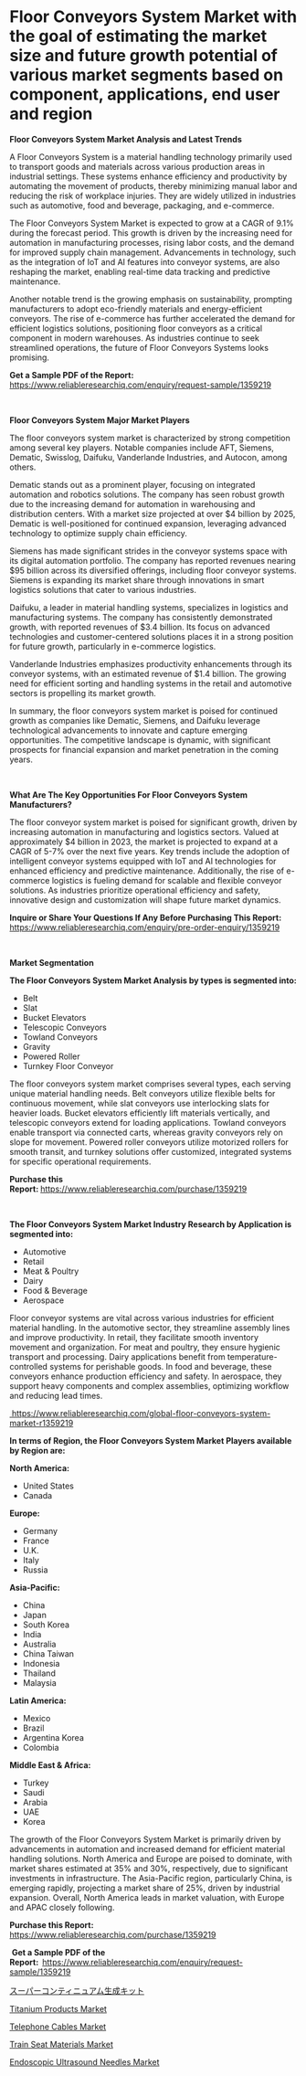 <p><h1>Floor Conveyors System Market with the goal of estimating the market size and future growth potential of various market segments based on component, applications, end user and region</h1></p><p><strong>Floor Conveyors System Market Analysis and Latest Trends</strong></p>
<p><p>A Floor Conveyors System is a material handling technology primarily used to transport goods and materials across various production areas in industrial settings. These systems enhance efficiency and productivity by automating the movement of products, thereby minimizing manual labor and reducing the risk of workplace injuries. They are widely utilized in industries such as automotive, food and beverage, packaging, and e-commerce.</p><p>The Floor Conveyors System Market is expected to grow at a CAGR of 9.1% during the forecast period. This growth is driven by the increasing need for automation in manufacturing processes, rising labor costs, and the demand for improved supply chain management. Advancements in technology, such as the integration of IoT and AI features into conveyor systems, are also reshaping the market, enabling real-time data tracking and predictive maintenance.</p><p>Another notable trend is the growing emphasis on sustainability, prompting manufacturers to adopt eco-friendly materials and energy-efficient conveyors. The rise of e-commerce has further accelerated the demand for efficient logistics solutions, positioning floor conveyors as a critical component in modern warehouses. As industries continue to seek streamlined operations, the future of Floor Conveyors Systems looks promising.</p></p>
<p><strong>Get a Sample PDF of the Report:&nbsp;</strong> <a href="https://www.reliableresearchiq.com/enquiry/request-sample/1359219">https://www.reliableresearchiq.com/enquiry/request-sample/1359219</a></p>
<p>&nbsp;</p>
<p><strong>Floor Conveyors System Major Market Players</strong></p>
<p><p>The floor conveyors system market is characterized by strong competition among several key players. Notable companies include AFT, Siemens, Dematic, Swisslog, Daifuku, Vanderlande Industries, and Autocon, among others. </p><p>Dematic stands out as a prominent player, focusing on integrated automation and robotics solutions. The company has seen robust growth due to the increasing demand for automation in warehousing and distribution centers. With a market size projected at over $4 billion by 2025, Dematic is well-positioned for continued expansion, leveraging advanced technology to optimize supply chain efficiency.</p><p>Siemens has made significant strides in the conveyor systems space with its digital automation portfolio. The company has reported revenues nearing $95 billion across its diversified offerings, including floor conveyor systems. Siemens is expanding its market share through innovations in smart logistics solutions that cater to various industries.</p><p>Daifuku, a leader in material handling systems, specializes in logistics and manufacturing systems. The company has consistently demonstrated growth, with reported revenues of $3.4 billion. Its focus on advanced technologies and customer-centered solutions places it in a strong position for future growth, particularly in e-commerce logistics.</p><p>Vanderlande Industries emphasizes productivity enhancements through its conveyor systems, with an estimated revenue of $1.4 billion. The growing need for efficient sorting and handling systems in the retail and automotive sectors is propelling its market growth.</p><p>In summary, the floor conveyors system market is poised for continued growth as companies like Dematic, Siemens, and Daifuku leverage technological advancements to innovate and capture emerging opportunities. The competitive landscape is dynamic, with significant prospects for financial expansion and market penetration in the coming years.</p></p>
<p>&nbsp;</p>
<p><strong>What Are The Key Opportunities For Floor Conveyors System Manufacturers?</strong></p>
<p><p>The floor conveyor system market is poised for significant growth, driven by increasing automation in manufacturing and logistics sectors. Valued at approximately $4 billion in 2023, the market is projected to expand at a CAGR of 5-7% over the next five years. Key trends include the adoption of intelligent conveyor systems equipped with IoT and AI technologies for enhanced efficiency and predictive maintenance. Additionally, the rise of e-commerce logistics is fueling demand for scalable and flexible conveyor solutions. As industries prioritize operational efficiency and safety, innovative design and customization will shape future market dynamics.</p></p>
<p><strong>Inquire or Share Your Questions If Any Before Purchasing This Report:</strong> <a href="https://www.reliableresearchiq.com/enquiry/pre-order-enquiry/1359219">https://www.reliableresearchiq.com/enquiry/pre-order-enquiry/1359219</a></p>
<p>&nbsp;</p>
<p><strong>Market Segmentation</strong></p>
<p><strong>The Floor Conveyors System Market Analysis by types is segmented into:</strong></p>
<p><ul><li>Belt</li><li>Slat</li><li>Bucket Elevators</li><li>Telescopic Conveyors</li><li>Towland Conveyors</li><li>Gravity</li><li>Powered Roller</li><li>Turnkey Floor Conveyor</li></ul></p>
<p><p>The floor conveyors system market comprises several types, each serving unique material handling needs. Belt conveyors utilize flexible belts for continuous movement, while slat conveyors use interlocking slats for heavier loads. Bucket elevators efficiently lift materials vertically, and telescopic conveyors extend for loading applications. Towland conveyors enable transport via connected carts, whereas gravity conveyors rely on slope for movement. Powered roller conveyors utilize motorized rollers for smooth transit, and turnkey solutions offer customized, integrated systems for specific operational requirements.</p></p>
<p><strong>Purchase this Report:&nbsp;</strong><a href="https://www.reliableresearchiq.com/purchase/1359219">https://www.reliableresearchiq.com/purchase/1359219</a></p>
<p>&nbsp;</p>
<p><strong>The Floor Conveyors System Market Industry Research by Application is segmented into:</strong></p>
<p><ul><li>Automotive</li><li>Retail</li><li>Meat & Poultry</li><li>Dairy</li><li>Food & Beverage</li><li>Aerospace</li></ul></p>
<p><p>Floor conveyor systems are vital across various industries for efficient material handling. In the automotive sector, they streamline assembly lines and improve productivity. In retail, they facilitate smooth inventory movement and organization. For meat and poultry, they ensure hygienic transport and processing. Dairy applications benefit from temperature-controlled systems for perishable goods. In food and beverage, these conveyors enhance production efficiency and safety. In aerospace, they support heavy components and complex assemblies, optimizing workflow and reducing lead times.</p></p>
<p><a href="https://www.reliableresearchiq.com/global-floor-conveyors-system-market-r1359219">&nbsp;https://www.reliableresearchiq.com/global-floor-conveyors-system-market-r1359219</a></p>
<p><strong>In terms of Region, the Floor Conveyors System Market Players available by Region are:</strong></p>
<p>
    <p> <strong> North America: </strong>
        <ul>
            <li>United States</li>
            <li>Canada</li>
        </ul>
        </p> 
    <p> <strong> Europe: </strong>
        <ul>
            <li>Germany</li>
            <li>France</li>
            <li>U.K.</li>
            <li>Italy</li>
            <li>Russia</li>
        </ul>
        </p> 
    <p> <strong> Asia-Pacific: </strong>
        <ul>
            <li>China</li>
            <li>Japan</li>
            <li>South Korea</li>
            <li>India</li>
            <li>Australia</li>
            <li>China Taiwan</li>
            <li>Indonesia</li>
            <li>Thailand</li>
            <li>Malaysia</li>
        </ul>
        </p> 
    <p> <strong> Latin America: </strong>
        <ul>
            <li>Mexico</li>
            <li>Brazil</li>
            <li>Argentina Korea</li>
            <li>Colombia</li>
        </ul>
        </p> 
    <p> <strong> Middle East & Africa: </strong>
        <ul>
            <li>Turkey</li>
            <li>Saudi</li>
            <li>Arabia</li>
            <li>UAE</li>
            <li>Korea</li>
        </ul>
    </p>
    </p>
<p><p>The growth of the Floor Conveyors System Market is primarily driven by advancements in automation and increased demand for efficient material handling solutions. North America and Europe are poised to dominate, with market shares estimated at 35% and 30%, respectively, due to significant investments in infrastructure. The Asia-Pacific region, particularly China, is emerging rapidly, projecting a market share of 25%, driven by industrial expansion. Overall, North America leads in market valuation, with Europe and APAC closely following.</p></p>
<p><strong>Purchase this Report: </strong><a href="https://www.reliableresearchiq.com/purchase/1359219">https://www.reliableresearchiq.com/purchase/1359219</a></p>
<p>&nbsp;<strong>Get a Sample PDF of the Report:&nbsp;&nbsp;</strong><a href="https://www.reliableresearchiq.com/enquiry/request-sample/1359219">https://www.reliableresearchiq.com/enquiry/request-sample/1359219</a></p>
<p><strong></strong></p>
<p><p><a href="https://medium.com/@vilasamin/supercontinuum-generation-kit-market-%E3%81%AF-%E3%82%B3%E3%82%B9%E3%83%88%E7%AE%A1%E7%90%86%E3%81%A8%E5%8A%B9%E7%8E%87%E5%90%91%E4%B8%8A%E3%82%92%E5%84%AA%E5%85%88%E3%81%97%E3%81%BE%E3%81%99-%E3%81%95%E3%82%89%E3%81%AB-%E5%A0%B1%E5%91%8A%E6%9B%B8%E3%81%AF%E5%B8%82%E5%A0%B4%E3%81%AE%E9%9C%80%E8%A6%81%E9%9D%A2%E3%81%A8%E4%BE%9B%E7%B5%A6%E9%9D%A2%E3%81%AE%E4%B8%A1%E6%96%B9%E3%82%92%E3%82%AB%E3%83%90%E3%83%BC%E3%81%97%E3%81%A6%E3%81%84%E3%81%BE%E3%81%99-a50e4542689a">スーパーコンティニュアム生成キット</a></p><p><a href="https://issuu.com/reportprime-2/docs/titanium-products-market-size-2030._86f62cbfc4cb17">Titanium Products Market</a></p><p><a href="https://www.linkedin.com/pulse/strategic-insights-global-telephone-cables-market-trends-r6pke?trackingId=oWzdm6PPSB2njZqK2QBq2A%3D%3D">Telephone Cables Market</a></p><p><a href="https://issuu.com/reportprime-2/docs/train-seat-materials-market-size-20_595ad96af549e4">Train Seat Materials Market</a></p><p><a href="https://www.linkedin.com/pulse/navigating-global-endoscopic-ultrasound-needles-market-landscape-dwdte?trackingId=brgH4mZRSJaY5bMVykSNgg%3D%3D">Endoscopic Ultrasound Needles Market</a></p></p>